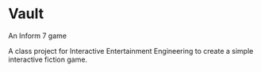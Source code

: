 # Vault
An Inform 7 game

A class project for Interactive Entertainment Engineering to create a simple interactive fiction game.
